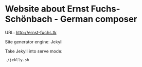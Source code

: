# Website about Ernst Fuchs-Schönbach - German composer

URL: http://ernst-fuchs.tk

Site generator engine: Jekyll

Take Jekyll into serve mode:

```
./jeklly.sh
```


